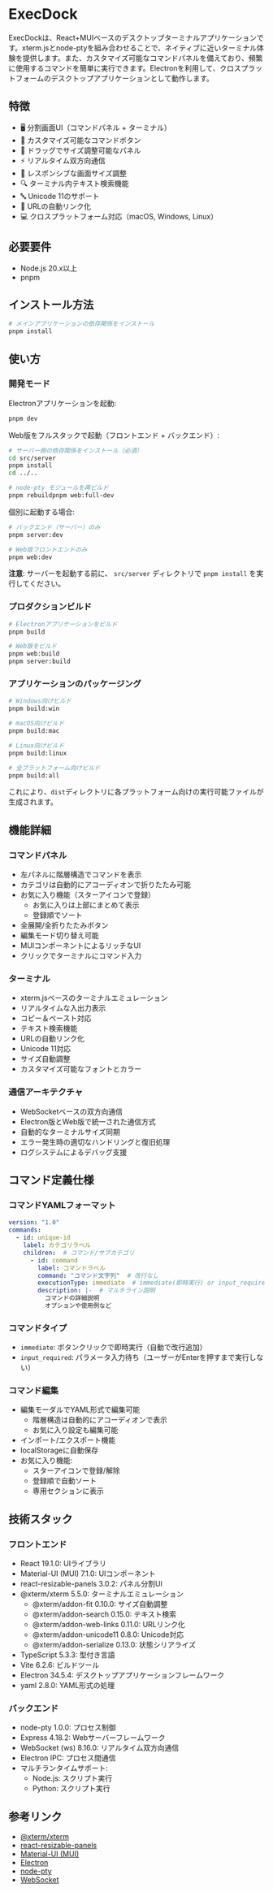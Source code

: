 # ExecDock

ExecDockは、React+MUIベースのデスクトップターミナルアプリケーションです。xterm.jsとnode-ptyを組み合わせることで、ネイティブに近いターミナル体験を提供します。また、カスタマイズ可能なコマンドパネルを備えており、頻繁に使用するコマンドを簡単に実行できます。Electronを利用して、クロスプラットフォームのデスクトップアプリケーションとして動作します。

## 特徴

- 🖥️ 分割画面UI（コマンドパネル + ターミナル）
- 🎯 カスタマイズ可能なコマンドボタン
- 📏 ドラッグでサイズ調整可能なパネル
- ⚡ リアルタイム双方向通信
- 📱 レスポンシブな画面サイズ調整
- 🔍 ターミナル内テキスト検索機能
- 🔤 Unicode 11のサポート
- 🔗 URLの自動リンク化
- 💻 クロスプラットフォーム対応（macOS, Windows, Linux）

## 必要要件

- Node.js 20.x以上
- pnpm

## インストール方法

```bash
# メインアプリケーションの依存関係をインストール
pnpm install
```

## 使い方

### 開発モード

Electronアプリケーションを起動:
```bash
pnpm dev
```

Web版をフルスタックで起動（フロントエンド + バックエンド）:
```bash
# サーバー側の依存関係をインストール（必須）
cd src/server
pnpm install
cd ../..

# node-pty モジュールを再ビルド
pnpm rebuildpnpm web:full-dev
```

個別に起動する場合:
```bash
# バックエンド（サーバー）のみ
pnpm server:dev

# Web版フロントエンドのみ
pnpm web:dev
```

**注意**: サーバーを起動する前に、 `src/server` ディレクトリで `pnpm install` を実行してください。

### プロダクションビルド

```bash
# Electronアプリケーションをビルド
pnpm build

# Web版をビルド
pnpm web:build
pnpm server:build
```

### アプリケーションのパッケージング

```bash
# Windows向けビルド
pnpm build:win

# macOS向けビルド
pnpm build:mac

# Linux向けビルド
pnpm build:linux

# 全プラットフォーム向けビルド
pnpm build:all
```

これにより、`dist`ディレクトリに各プラットフォーム向けの実行可能ファイルが生成されます。

## 機能詳細

### コマンドパネル
- 左パネルに階層構造でコマンドを表示
- カテゴリは自動的にアコーディオンで折りたたみ可能
- お気に入り機能（スターアイコンで登録）
  - お気に入りは上部にまとめて表示
  - 登録順でソート
- 全展開/全折りたたみボタン
- 編集モード切り替え可能
- MUIコンポーネントによるリッチなUI
- クリックでターミナルにコマンド入力

### ターミナル
- xterm.jsベースのターミナルエミュレーション
- リアルタイムな入出力表示
- コピー＆ペースト対応
- テキスト検索機能
- URLの自動リンク化
- Unicode 11対応
- サイズ自動調整
- カスタマイズ可能なフォントとカラー

### 通信アーキテクチャ
- WebSocketベースの双方向通信
- Electron版とWeb版で統一された通信方式
- 自動的なターミナルサイズ同期
- エラー発生時の適切なハンドリングと復旧処理
- ログシステムによるデバッグ支援

## コマンド定義仕様

### コマンドYAMLフォーマット
```yaml
version: "1.0"
commands:
  - id: unique-id
    label: カテゴリラベル
    children:  # コマンド/サブカテゴリ
      - id: command
        label: コマンドラベル
        command: "コマンド文字列"  # 改行なし
        executionType: immediate  # immediate(即時実行) or input_required(入力待ち)
        description: |-  # マルチライン説明
          コマンドの詳細説明
          オプションや使用例など
```

### コマンドタイプ
- `immediate`: ボタンクリックで即時実行（自動で改行追加）
- `input_required`: パラメータ入力待ち（ユーザーがEnterを押すまで実行しない）

### コマンド編集
- 編集モーダルでYAML形式で編集可能
  - 階層構造は自動的にアコーディオンで表示
  - お気に入り設定も編集可能
- インポート/エクスポート機能
- localStorageに自動保存
- お気に入り機能:
  - スターアイコンで登録/解除
  - 登録順で自動ソート
  - 専用セクションに表示

## 技術スタック

### フロントエンド
- React 19.1.0: UIライブラリ
- Material-UI (MUI) 7.1.0: UIコンポーネント
- react-resizable-panels 3.0.2: パネル分割UI
- @xterm/xterm 5.5.0: ターミナルエミュレーション
  - @xterm/addon-fit 0.10.0: サイズ自動調整
  - @xterm/addon-search 0.15.0: テキスト検索
  - @xterm/addon-web-links 0.11.0: URLリンク化
  - @xterm/addon-unicode11 0.8.0: Unicode対応
  - @xterm/addon-serialize 0.13.0: 状態シリアライズ
- TypeScript 5.3.3: 型付き言語
- Vite 6.2.6: ビルドツール
- Electron 34.5.4: デスクトップアプリケーションフレームワーク
- yaml 2.8.0: YAML形式の処理

### バックエンド
- node-pty 1.0.0: プロセス制御
- Express 4.18.2: Webサーバーフレームワーク
- WebSocket (ws) 8.16.0: リアルタイム双方向通信
- Electron IPC: プロセス間通信
- マルチランタイムサポート:
  - Node.js: スクリプト実行
  - Python: スクリプト実行

## 参考リンク

- [@xterm/xterm](https://github.com/xtermjs/xterm.js)
- [react-resizable-panels](https://github.com/bvaughn/react-resizable-panels)
- [Material-UI (MUI)](https://mui.com/)
- [Electron](https://www.electronjs.org/)
- [node-pty](https://github.com/microsoft/node-pty)
- [WebSocket](https://github.com/websockets/ws)
